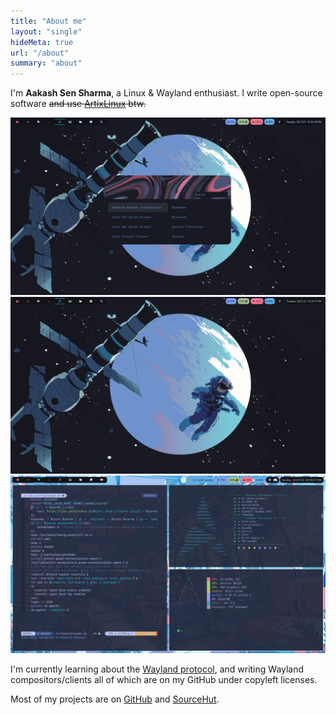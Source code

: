 ```yaml
---
title: "About me"
layout: "single"
hideMeta: true
url: "/about"
summary: "about"
---
```


I'm **Aakash Sen Sharma**, a Linux & Wayland enthusiast. I write open-source software ~~and use [ArtixLinux](https://artixlinux.org) btw.~~

![rice](https://raw.githubusercontent.com/Shinyzenith/.dotfiles/master/assets/2.png "rice")
![rice](https://raw.githubusercontent.com/Shinyzenith/.dotfiles/master/assets/1.png "rice")
![rice](https://raw.githubusercontent.com/Shinyzenith/.dotfiles/master/assets/3.png "rice")

I'm currently learning about the [Wayland protocol](https://wayland.freedesktop.org/), and writing Wayland compositors/clients all of which are on my
GitHub under copyleft licenses.

Most of my projects are on [GitHub](https://github.com/shinyzenith/) and [SourceHut](https://sr.ht/~shinyzenith/).
